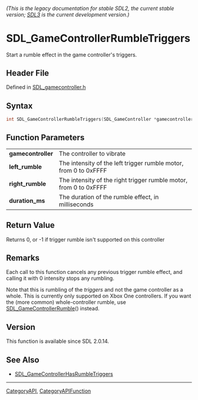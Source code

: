 ###### (This is the legacy documentation for stable SDL2, the current stable version; [SDL3](https://wiki.libsdl.org/SDL3/) is the current development version.)
# SDL_GameControllerRumbleTriggers

Start a rumble effect in the game controller's triggers.

## Header File

Defined in [SDL_gamecontroller.h](https://github.com/libsdl-org/SDL/blob/SDL2/include/SDL_gamecontroller.h)

## Syntax

```c
int SDL_GameControllerRumbleTriggers(SDL_GameController *gamecontroller, Uint16 left_rumble, Uint16 right_rumble, Uint32 duration_ms);

```

## Function Parameters

|                        |                                                                   |
| ---------------------- | ----------------------------------------------------------------- |
| **gamecontroller**     | The controller to vibrate                                         |
| **left_rumble**        | The intensity of the left trigger rumble motor, from 0 to 0xFFFF  |
| **right_rumble**       | The intensity of the right trigger rumble motor, from 0 to 0xFFFF |
| **duration_ms**        | The duration of the rumble effect, in milliseconds                |

## Return Value

Returns 0, or -1 if trigger rumble isn't supported on this controller

## Remarks

Each call to this function cancels any previous trigger rumble effect, and
calling it with 0 intensity stops any rumbling.

Note that this is rumbling of the _triggers_ and not the game controller as
a whole. This is currently only supported on Xbox One controllers. If you
want the (more common) whole-controller rumble, use
[SDL_GameControllerRumble](SDL_GameControllerRumble)() instead.

## Version

This function is available since SDL 2.0.14.

## See Also

* [SDL_GameControllerHasRumbleTriggers](SDL_GameControllerHasRumbleTriggers)

----
[CategoryAPI](CategoryAPI), [CategoryAPIFunction](CategoryAPIFunction)

